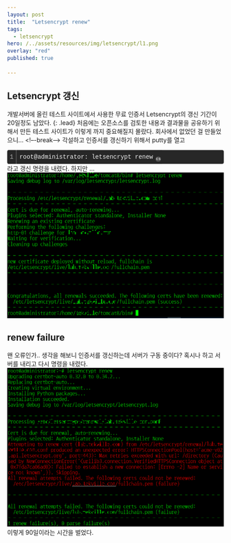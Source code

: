 ```yaml
---
layout: post
title:  "Letsencrypt renew"
tags:
  - letsencrypt
hero: /../assets/resources/img/letsencrypt/l1.png
overlay: "red" 
published: true

---
```

## Letsencrypt 갱신
개발서버에 올린 테스트 사이트에서 사용한 무료 인증서 Letsencrypt의 갱신 기간이 20일정도 남았다.
{: .lead}
처음에는 오픈소스를 검토한 내용과 결과물을 공유하기 위해서 만든 테스트 사이트가 이렇게 까지 중요해질지 몰랐다. 회사에서 없었던 걸 만들었으니...
<!–-break-–>
각설하고 인증서를 갱신하기 위해서 putty를 열고 
<div class="colorscripter-code" style="color:#f0f0f0; font-family:Consolas, 'Liberation Mono', Menlo, Courier, monospace !important; position:relative !important; overflow:auto"><table class="colorscripter-code-table" style="margin:0; padding:0; border:none; background-color:#272727; border-radius:4px;" cellspacing="0" cellpadding="0"><tr><td style="padding:6px; border-right:2px solid #4f4f4f"><div style="margin:0; padding:0; word-break:normal; text-align:right; color:#aaa; font-family:Consolas, 'Liberation Mono', Menlo, Courier, monospace !important; line-height:130%"><div style="line-height:130%">1</div></div></td><td style="padding:6px 0"><div style="margin:0; padding:0; color:#f0f0f0; font-family:Consolas, 'Liberation Mono', Menlo, Courier, monospace !important; line-height:130%"><div style="padding:0 6px; white-space:pre; line-height:130%">root@administrator:&nbsp;letsencrypt&nbsp;renew</div></div></td><td style="vertical-align:bottom; padding:0 2px 4px 0"><a href="http://colorscripter.com/info#e" target="_blank" style="text-decoration:none; color:white"><span style="font-size:9px; word-break:normal; background-color:#4f4f4f; color:white; border-radius:10px; padding:1px">cs</span></a></td></tr></table></div>
라고 갱신 명령을 내렸다. 하지만 ... 
<img src='/../assets/resources/img/letsencrypt/l1.png' alt='l1'>

## renew failure
왠 오류인가.. 생각을 해보니 인증서를 갱신하는데 서버가 구동 중이다? 혹시나 하고 서버를 내리고 다시 명령을 내렸다.
<img src='/../assets/resources/img/letsencrypt/l2.png' alt='l2'>
이렇게 90일이라는 시간을 벌었다. 